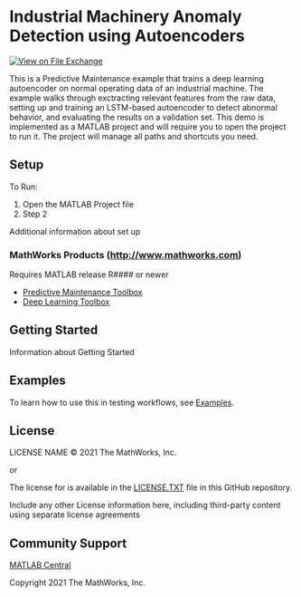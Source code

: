 # Industrial Machinery Anomaly Detection using Autoencoders
<!-- This is the "Title of the contribution" that was approved during the Community Contribution Review Process --> 

[![View <File Exchange Title> on File Exchange](https://www.mathworks.com/matlabcentral/images/matlab-file-exchange.svg)](https://www.mathworks.com/matlabcentral/fileexchange/####-file-exchange-title)  
<!-- Add this icon to the README if this repo also appears on File Exchange via the "Connect to GitHub" feature --> 

This is a Predictive Maintenance example that trains a deep learning autoencoder on normal operating data of an industrial machine. The example walks through exctracting relevant features from the raw data, setting up and training an LSTM-based autoencoder to detect abnormal behavior, and evaluating the results on a validation set.
This demo is implemented as a MATLAB project and will require you to open the project to run it. The project will manage all paths and shortcuts you need. 

<!--- If your project includes a visualation or any images or an App please include a screenshot in this README --->

## Setup 
To Run:
1. Open the MATLAB Project file
2. Step 2

Additional information about set up

### MathWorks Products (http://www.mathworks.com)

Requires MATLAB release R#### or newer
- [Predictive Maintenance Toolbox](https://www.mathworks.com/help/predmaint/index.html)
- [Deep Learning Toolbox](https://www.mathworks.com/products/deep-learning.html)

## Getting Started 
Information about Getting Started
<!--- List or link to any relevent Documentation to help the user Get Started --->

## Examples
To learn how to use this in testing workflows, see [Examples](/examples/). 
<!--- Make sure you have a repo set up correctly if you are to follow this formatting --->

## License
<!--- Make sure you have a License.txt within your Repo --->
LICENSE NAME © 2021 The MathWorks, Inc.

or

The license for <insert repo name> is available in the [LICENSE.TXT](LICENSE.TXT) file in this GitHub repository.

Include any other License information here, including third-party content using separate license agreements 

## Community Support
[MATLAB Central](https://www.mathworks.com/matlabcentral)

Copyright 2021 The MathWorks, Inc.

<!--- Do not forget to the add the SECURITY.md to this repo --->
<!--- Add Topics #Topics to your Repo such as #MATLAB  --->

<!--- This is my comment --->

<!-- Include any Trademarks if this is the first time mentioning trademarked products (For Example:  MATLAB&reg; Simulink&reg; Trademark&trade; Simulink Test&#8482;) --> 

